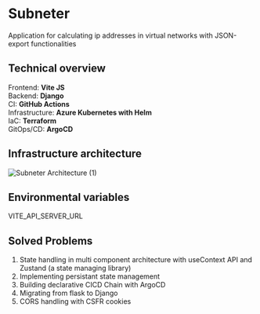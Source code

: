 # Subneter

Application for calculating ip addresses in virtual networks with JSON-export functionalities

## Technical overview

Frontend: **Vite JS** \
Backend: **Django** \
CI: **GitHub Actions** \
Infrastructure: **Azure Kubernetes with Helm** \
IaC: **Terraform** \
GitOps/CD: **ArgoCD**

## Infrastructure architecture

![Subneter Architecture (1)](https://github.com/AlexanderLaaser/Subneter/assets/45990752/886ae516-89df-4f30-98c0-00728d621f33)

## Environmental variables

VITE_API_SERVER_URL

## Solved Problems

1. State handling in multi component architecture with useContext API and Zustand (a state managing library)
2. Implementing persistant state management
3. Building declarative CICD Chain with ArgoCD
4. Migrating from flask to Django
5. CORS handling with CSFR cookies
